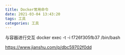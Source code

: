 ```yaml
---
title: Docker常用命令
date: 2021-03-04 13:43:20
tags: 工具
categories: 工具
---
```


与容器进行交互
docker exec -t -i f726f305fb37 /bin/bash

https://www.jianshu.com/p/dbc59702f0dd
